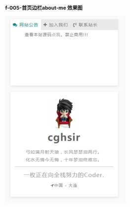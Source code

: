 ### f-005-首页边栏about-me 效果图
![](https://github.com/cghsir/myblogs/blob/dev/dev-notes/images/f-005-%E9%A6%96%E9%A1%B5%E8%BE%B9%E6%A0%8Fabout-me.png?raw=true)
